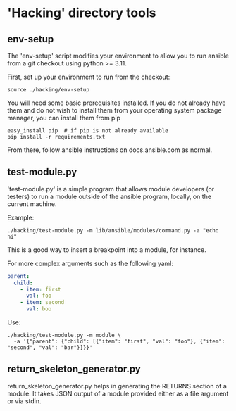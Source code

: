 'Hacking' directory tools
=========================

env-setup
---------

The 'env-setup' script modifies your environment to allow you to run
ansible from a git checkout using python >= 3.11.

First, set up your environment to run from the checkout:

```shell
source ./hacking/env-setup
```

You will need some basic prerequisites installed.  If you do not already have them
and do not wish to install them from your operating system package manager, you
can install them from pip

```shell
easy_install pip  # if pip is not already available
pip install -r requirements.txt
```

From there, follow ansible instructions on docs.ansible.com as normal.

test-module.py
--------------

'test-module.py' is a simple program that allows module developers (or testers) to run
a module outside of the ansible program, locally, on the current machine.

Example:

```shell
./hacking/test-module.py -m lib/ansible/modules/command.py -a "echo hi"
```

This is a good way to insert a breakpoint into a module, for instance.

For more complex arguments such as the following yaml:

```yaml
parent:
  child:
    - item: first
      val: foo
    - item: second
      val: boo
```

Use:

```shell
./hacking/test-module.py -m module \
  -a '{"parent": {"child": [{"item": "first", "val": "foo"}, {"item": "second", "val": "bar"}]}}'
```

return_skeleton_generator.py
----------------------------

return_skeleton_generator.py helps in generating the RETURNS section of a module. It takes
JSON output of a module provided either as a file argument or via stdin.

